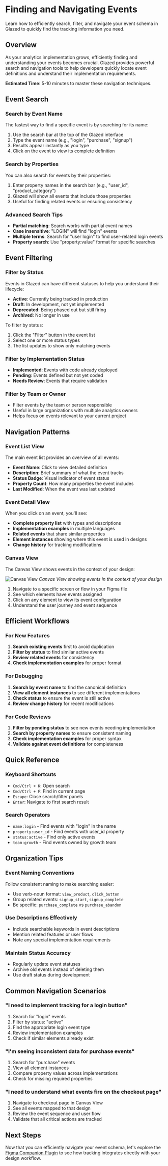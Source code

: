 # Finding and Navigating Events

Learn how to efficiently search, filter, and navigate your event schema in Glazed to quickly find the tracking information you need.

## Overview

As your analytics implementation grows, efficiently finding and understanding your events becomes crucial. Glazed provides powerful search and navigation tools to help developers quickly locate event definitions and understand their implementation requirements.

**Estimated Time**: 5-10 minutes to master these navigation techniques.

## Event Search

### Search by Event Name

The fastest way to find a specific event is by searching for its name:

1. Use the search bar at the top of the Glazed interface
2. Type the event name (e.g., "login", "purchase", "signup")
3. Results appear instantly as you type
4. Click on the event to view its complete definition

### Search by Properties

You can also search for events by their properties:

1. Enter property names in the search bar (e.g., "user_id", "product_category")
2. Glazed will show all events that include those properties
3. Useful for finding related events or ensuring consistency

### Advanced Search Tips

- **Partial matching**: Search works with partial event names
- **Case insensitive**: "LOGIN" will find "login" events
- **Multiple terms**: Search for "user login" to find user-related login events
- **Property search**: Use "property:value" format for specific searches

## Event Filtering

### Filter by Status

Events in Glazed can have different statuses to help you understand their lifecycle:

- **Active**: Currently being tracked in production
- **Draft**: In development, not yet implemented
- **Deprecated**: Being phased out but still firing
- **Archived**: No longer in use

To filter by status:
1. Click the "Filter" button in the event list
2. Select one or more status types
3. The list updates to show only matching events

### Filter by Implementation Status

- **Implemented**: Events with code already deployed
- **Pending**: Events defined but not yet coded
- **Needs Review**: Events that require validation

### Filter by Team or Owner

- Filter events by the team or person responsible
- Useful in large organizations with multiple analytics owners
- Helps focus on events relevant to your current project

## Navigation Patterns

### Event List View

The main event list provides an overview of all events:

- **Event Name**: Click to view detailed definition
- **Description**: Brief summary of what the event tracks
- **Status Badge**: Visual indicator of event status
- **Property Count**: How many properties the event includes
- **Last Modified**: When the event was last updated

### Event Detail View

When you click on an event, you'll see:

- **Complete property list** with types and descriptions
- **Implementation examples** in multiple languages
- **Related events** that share similar properties
- **Element instances** showing where this event is used in designs
- **Change history** for tracking modifications

### Canvas View

The Canvas View shows events in the context of your design:

![Canvas View](images/canvas-view.png)
*Canvas View showing events in the context of your design*

1. Navigate to a specific screen or flow in your Figma file
2. See which elements have events assigned
3. Click on any element to view its event configuration
4. Understand the user journey and event sequence

## Efficient Workflows

### For New Features

1. **Search existing events** first to avoid duplication
2. **Filter by status** to find similar active events
3. **Review related events** for consistency
4. **Check implementation examples** for proper format

### For Debugging

1. **Search by event name** to find the canonical definition
2. **View all element instances** to see different implementations
3. **Check status** to ensure the event is still active
4. **Review change history** for recent modifications

### For Code Reviews

1. **Filter by pending status** to see new events needing implementation
2. **Search by property names** to ensure consistent naming
3. **Check implementation examples** for proper syntax
4. **Validate against event definitions** for completeness

## Quick Reference

### Keyboard Shortcuts

- `Cmd/Ctrl + K`: Open search
- `Cmd/Ctrl + F`: Find in current page
- `Escape`: Close search/filter panels
- `Enter`: Navigate to first search result

### Search Operators

- `name:login` - Find events with "login" in the name
- `property:user_id` - Find events with user_id property
- `status:active` - Find only active events
- `team:growth` - Find events owned by growth team

## Organization Tips

### Event Naming Conventions

Follow consistent naming to make searching easier:
- Use verb-noun format: `view_product`, `click_button`
- Group related events: `signup_start`, `signup_complete`
- Be specific: `purchase_complete` vs `purchase_abandon`

### Use Descriptions Effectively

- Include searchable keywords in event descriptions
- Mention related features or user flows
- Note any special implementation requirements

### Maintain Status Accuracy

- Regularly update event statuses
- Archive old events instead of deleting them
- Use draft status during development

## Common Navigation Scenarios

### "I need to implement tracking for a login button"

1. Search for "login" events
2. Filter by status: "active"
3. Find the appropriate login event type
4. Review implementation examples
5. Check if similar elements already exist

### "I'm seeing inconsistent data for purchase events"

1. Search for "purchase" events
2. View all element instances
3. Compare property values across implementations
4. Check for missing required properties

### "I need to understand what events fire on the checkout page"

1. Navigate to checkout page in Canvas View
2. See all events mapped to that design
3. Review the event sequence and user flow
4. Validate that all critical actions are tracked

## Next Steps

Now that you can efficiently navigate your event schema, let's explore the [Figma Companion Plugin](figma-companion-plugin.md) to see how tracking integrates directly with your design workflow.